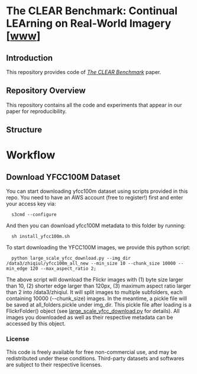 # The CLEAR Benchmark: Continual LEArning on Real-World Imagery [[www](www.google.com)]

## Introduction
This repository provides code of [*The CLEAR Benchmark*](www.google.com) paper.

<!-- > [**Visual Chirality**](http://bit.ly/visual-chirality),            
> [Zhiqiu Lin](https://linzhiqiu.github.io), [Jin Sun](http://www.cs.cornell.edu/~jinsun/), 
[Abe Davis](http://abedavis.com), [Noah Snavely](https://www.cs.cornell.edu/~snavely/)     
> *IEEE Computer Vision and Pattern Recognition, 2020, Best Paper Nominee*  -->

<!-- For a brief overview of the paper, please check out our oral presentation video!
<p align="center"><a target=_blank href="https://www.youtube.com/watch?v=gc5IvTozU9M&feature=youtu.be"><img src="http://img.youtube.com/vi/gc5IvTozU9M/0.jpg" width="50%" alt="" /></a></p> -->

## Repository Overview

This repository contains all the code and experiments that appear in our paper for reproducibility.

## Structure
<!-- - `train.py`: includes training and validation scripts.
- `config.py`: contains arguments for data preparation, model definition, and imaging details.
- `exp.sh` : contains the experiments script to run.
- All other helper modules :
  - `dataset_factory.py`: prepares PyTorch dataloaders of processed images.
  - `global_setting.py`: contains all supporting demosaicing algorithms and model definitions.
  - `utils.py`: contains functions to generate random images and compute mosiaced/demosaiced/compressed images.
  - `tools.py`: A variety of helpers to get PyTorch optimizer/schedular and logging directory names.

The code is developed using python 3.8.5. NVIDIA GPUs are needed to train and test. -->

# Workflow

## Download YFCC100M Dataset
You can start downloading yfcc100m dataset using scripts provided in this repo. You need to have an AWS account (free to register!) first and enter your access key via:
```
  s3cmd --configure
```
And then you can download yfcc100M metadata to this folder by running:
```
  sh install_yfcc100m.sh
```
To start downloading the YFCC100M images, we provide this python script:
```
  python large_scale_yfcc_download.py --img_dir /data3/zhiqiul/yfcc100m_all_new --min_size 10 --chunk_size 10000 --min_edge 120 --max_aspect_ratio 2;
```
The above script will download the Flickr images with (1) byte size larger than 10, (2) shorter edge larger than 120px, (3) maximum aspect ratio larger than 2 into /data3/zhiqiul. It will split images to multiple subfolders, each containing 10000 (--chunk_size) images. In the meantime, a pickle file will be saved at all_folders.pickle under img_dir. This pickle file after loading is a FlickrFolder() object (see [large_scale_yfcc_download.py](large_scale_yfcc_download.py) for details). All images you downloaded as well as their respective metadata can be accessed by this object.

<!-- #### Learning Results with random cropping

With **random cropping**, we can still train network to predict random horizontal reflections on Bayer-demosaiced + JPEG compressed randomly generated gaussian images. We use a cropping size of 512, and in order to eliminate the chance of the network cheating by utilizing the boundary of images (e.g., JPEG edge artifacts), we crop from the center (544, 544) of (576, 576) images. The results again followed our prediction in paper, and they are shown in the following table:

| Image Processing | Image Size | Crop Size| Test Accuracy  |  
|------------------|------------|----|----------------|
| Bayer-Demosaicing| 576 |    512    | 50%  |
| JPEG Compression | 576 |    512    | 50%  | 
| **Both**             | **576** |    **512**   | **99%**  |   -->

<!-- ### Citation
If this work is useful for your research, please cite our paper:
```
@InProceedings{chirality20,
  title={Visual Chirality},
  author = {Zhiqiu Lin and Jin Sun and Abe Davis and Noah Snavely},
  booktitle={Computer Vision and Pattern Recognition (CVPR)},
  year={2020}
}
``` -->

### License
This code is freely available for free non-commercial use, and may be redistributed under these conditions. 
Third-party datasets and softwares are subject to their respective licenses. 